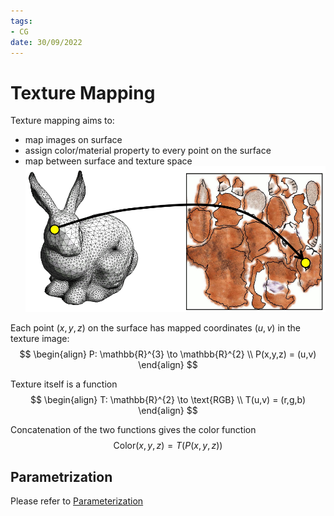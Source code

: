 ```yaml
---
tags:
- CG
date: 30/09/2022
---
```


# Texture Mapping
Texture mapping aims to:
- map images on surface
- assign color/material property to every point on the surface
- map between surface and texture space
![TM_1](attachments/TM_1.png)

Each point $(x,y,z)$ on the surface has mapped coordinates $(u,v)$ in the texture image:
$$
\begin{align}
P: \mathbb{R}^{3} \to \mathbb{R}^{2} \\
P(x,y,z)  = (u,v)
\end{align}
$$

Texture itself is a function
$$
\begin{align}
T: \mathbb{R}^{2} \to \text{RGB} \\
T(u,v) = (r,g,b)
\end{align}
$$

Concatenation of the two functions gives the color function
$$
\text{Color}(x,y,z) = T(P(x,y,z))
$$

## Parametrization
Please refer to [Parameterization](/Parameterization.md)